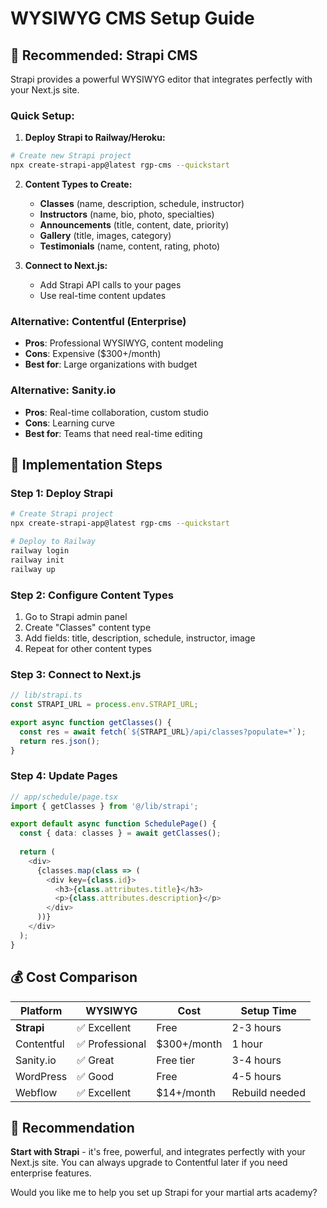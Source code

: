 # WYSIWYG CMS Setup Guide

## 🎯 Recommended: Strapi CMS

Strapi provides a powerful WYSIWYG editor that integrates perfectly with your Next.js site.

### Quick Setup:

1. **Deploy Strapi to Railway/Heroku:**
```bash
# Create new Strapi project
npx create-strapi-app@latest rgp-cms --quickstart
```

2. **Content Types to Create:**
   - **Classes** (name, description, schedule, instructor)
   - **Instructors** (name, bio, photo, specialties)
   - **Announcements** (title, content, date, priority)
   - **Gallery** (title, images, category)
   - **Testimonials** (name, content, rating, photo)

3. **Connect to Next.js:**
   - Add Strapi API calls to your pages
   - Use real-time content updates

### Alternative: Contentful (Enterprise)

- **Pros**: Professional WYSIWYG, content modeling
- **Cons**: Expensive ($300+/month)
- **Best for**: Large organizations with budget

### Alternative: Sanity.io

- **Pros**: Real-time collaboration, custom studio
- **Cons**: Learning curve
- **Best for**: Teams that need real-time editing

## 🔧 Implementation Steps

### Step 1: Deploy Strapi
```bash
# Create Strapi project
npx create-strapi-app@latest rgp-cms --quickstart

# Deploy to Railway
railway login
railway init
railway up
```

### Step 2: Configure Content Types
1. Go to Strapi admin panel
2. Create "Classes" content type
3. Add fields: title, description, schedule, instructor, image
4. Repeat for other content types

### Step 3: Connect to Next.js
```typescript
// lib/strapi.ts
const STRAPI_URL = process.env.STRAPI_URL;

export async function getClasses() {
  const res = await fetch(`${STRAPI_URL}/api/classes?populate=*`);
  return res.json();
}
```

### Step 4: Update Pages
```typescript
// app/schedule/page.tsx
import { getClasses } from '@/lib/strapi';

export default async function SchedulePage() {
  const { data: classes } = await getClasses();
  
  return (
    <div>
      {classes.map(class => (
        <div key={class.id}>
          <h3>{class.attributes.title}</h3>
          <p>{class.attributes.description}</p>
        </div>
      ))}
    </div>
  );
}
```

## 💰 Cost Comparison

| Platform | WYSIWYG | Cost | Setup Time |
|----------|---------|------|------------|
| **Strapi** | ✅ Excellent | Free | 2-3 hours |
| Contentful | ✅ Professional | $300+/month | 1 hour |
| Sanity.io | ✅ Great | Free tier | 3-4 hours |
| WordPress | ✅ Good | Free | 4-5 hours |
| Webflow | ✅ Excellent | $14+/month | Rebuild needed |

## 🎯 Recommendation

**Start with Strapi** - it's free, powerful, and integrates perfectly with your Next.js site. You can always upgrade to Contentful later if you need enterprise features.

Would you like me to help you set up Strapi for your martial arts academy? 